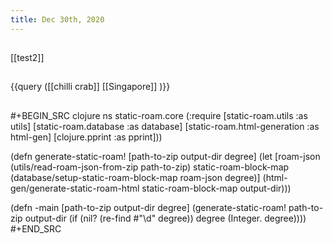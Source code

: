 ```yaml
---
title: Dec 30th, 2020
---
```


##
[[test2]]
##
##
{{query ([[chilli crab]] [[Singapore]] )}}
##
#+BEGIN_SRC clojure
ns static-roam.core
  (:require [static-roam.utils :as utils]
            [static-roam.database :as database]
            [static-roam.html-generation :as html-gen]
            [clojure.pprint :as pprint]))

(defn generate-static-roam!
  [path-to-zip output-dir degree]
  (let [roam-json (utils/read-roam-json-from-zip path-to-zip)
        static-roam-block-map (database/setup-static-roam-block-map roam-json degree)]
    (html-gen/generate-static-roam-html static-roam-block-map output-dir)))

(defn -main
  [path-to-zip output-dir degree]
  (generate-static-roam! path-to-zip output-dir (if (nil? (re-find #"\d" degree))
                                                  degree
                                                  (Integer. degree))))
#+END_SRC

